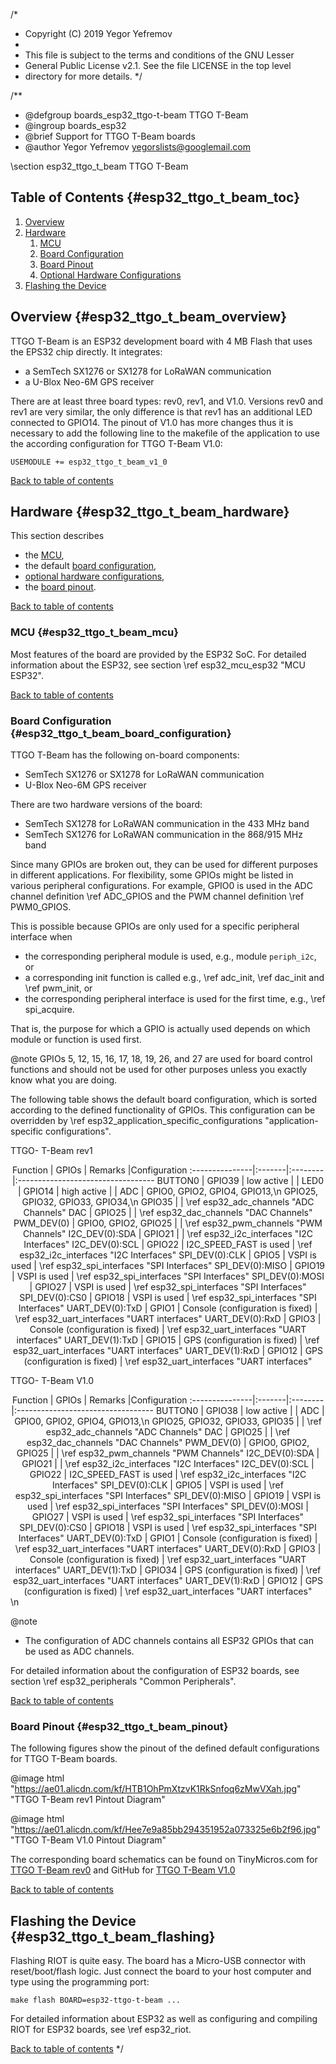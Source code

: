 /*
 * Copyright (C) 2019 Yegor Yefremov
 *
 * This file is subject to the terms and conditions of the GNU Lesser
 * General Public License v2.1. See the file LICENSE in the top level
 * directory for more details.
 */

/**
 * @defgroup    boards_esp32_ttgo-t-beam TTGO T-Beam
 * @ingroup     boards_esp32
 * @brief       Support for TTGO T-Beam boards
 * @author      Yegor Yefremov <yegorslists@googlemail.com>

\section esp32_ttgo_t_beam TTGO T-Beam

## Table of Contents {#esp32_ttgo_t_beam_toc}

1. [Overview](#esp32_ttgo_t_beam_overview)
2. [Hardware](#esp32_ttgo_t_beam_hardware)
    1. [MCU](#esp32_ttgo_t_beam_mcu)
    2. [Board Configuration](#esp32_ttgo_t_beam_board_configuration)
    3. [Board Pinout](#esp32_ttgo_t_beam_pinout)
    4. [Optional Hardware Configurations](#esp32_ttgo_t_beam_optional_hardware)
3. [Flashing the Device](#esp32_ttgo_t_beam_flashing)

## Overview {#esp32_ttgo_t_beam_overview}

TTGO T-Beam is an ESP32 development board with 4 MB Flash that uses
the EPS32 chip directly. It integrates:

- a SemTech SX1276 or SX1278 for LoRaWAN communication
- a U-Blox Neo-6M GPS receiver

There are at least three board types: rev0, rev1, and V1.0. Versions
rev0 and rev1 are very similar, the only difference is that rev1 has
an additional LED connected to GPIO14. The pinout of V1.0 has more
changes thus it is necessary to add the following line to the makefile
of the application to use the according configuration for TTGO T-Beam V1.0:
~~~~~~~~~~~~~~~~~~~~~~~~~~~~~~~~~~~~~~~~~~~~~~~~~~~~~~~~~~~~~~~~~~~~~~~~~~
USEMODULE += esp32_ttgo_t_beam_v1_0
~~~~~~~~~~~~~~~~~~~~~~~~~~~~~~~~~~~~~~~~~~~~~~~~~~~~~~~~~~~~~~~~~~~~~~~~~~

[Back to table of contents](#esp32_ttgo_t_beam_toc)

## Hardware {#esp32_ttgo_t_beam_hardware}

This section describes

- the [MCU](#esp32_ttgo_t_beam_mcu),
- the default [board configuration](#esp32_ttgo_t_beam_board_configuration),
- [optional hardware configurations](#esp32_ttgo_t_beam_optional_hardware),
- the [board pinout](#esp32_ttgo_t_beam_pinout).

[Back to table of contents](#esp32_ttgo_t_beam_toc)

### MCU {#esp32_ttgo_t_beam_mcu}

Most features of the board are provided by the ESP32 SoC. For detailed
information about the ESP32, see section \ref esp32_mcu_esp32 "MCU ESP32".

[Back to table of contents](#esp32_ttgo_t_beam_toc)

### Board Configuration {#esp32_ttgo_t_beam_board_configuration}

TTGO T-Beam has the following on-board components:

- SemTech SX1276 or SX1278 for LoRaWAN communication
- U-Blox Neo-6M GPS receiver

There are two hardware versions of the board:

- SemTech SX1278 for LoRaWAN communication in the 433 MHz band
- SemTech SX1276 for LoRaWAN communication in the 868/915 MHz band

Since many GPIOs are broken out, they can be used for different purposes
in different applications. For flexibility, some GPIOs might be listed in
various peripheral configurations. For example, GPIO0 is used in the ADC
channel definition \ref ADC_GPIOS and the PWM channel definition
\ref PWM0_GPIOS.

This is possible because GPIOs are only used for a specific peripheral
interface when

- the corresponding peripheral module is used, e.g., module `periph_i2c`, or
- a corresponding init function is called e.g., \ref adc_init, \ref dac_init
  and \ref pwm_init, or
- the corresponding peripheral interface is used for the first time, e.g.,
  \ref spi_acquire.

That is, the purpose for which a GPIO is actually used depends on which module
or function is used first.

@note GPIOs 5, 12, 15, 16, 17, 18, 19, 26, and 27 are
used for board control functions and should not be used for other purposes
unless you exactly know what you are doing.

The following table shows the default board configuration, which is sorted
according to the defined functionality of GPIOs. This configuration can be
overridden by \ref esp32_application_specific_configurations
"application-specific configurations".

TTGO- T-Beam rev1

<center>
Function        | GPIOs  | Remarks |Configuration
:---------------|:-------|:--------|:----------------------------------
BUTTON0         | GPIO39 | low active  | |
LED0            | GPIO14 | high active | |
ADC             | GPIO0, GPIO2, GPIO4, GPIO13,\n GPIO25, GPIO32, GPIO33, GPIO34,\n GPIO35 | | \ref esp32_adc_channels "ADC Channels"
DAC             | GPIO25 | | \ref esp32_dac_channels "DAC Channels"
PWM_DEV(0)      | GPIO0, GPIO2, GPIO25 | | \ref esp32_pwm_channels "PWM Channels"
I2C_DEV(0):SDA  | GPIO21 | | \ref esp32_i2c_interfaces "I2C Interfaces"
I2C_DEV(0):SCL  | GPIO22 | I2C_SPEED_FAST is used | \ref esp32_i2c_interfaces "I2C Interfaces"
SPI_DEV(0):CLK  | GPIO5 | VSPI is used | \ref esp32_spi_interfaces "SPI Interfaces"
SPI_DEV(0):MISO | GPIO19 | VSPI is used | \ref esp32_spi_interfaces "SPI Interfaces"
SPI_DEV(0):MOSI | GPIO27 | VSPI is used | \ref esp32_spi_interfaces "SPI Interfaces"
SPI_DEV(0):CS0  | GPIO18 | VSPI is used | \ref esp32_spi_interfaces "SPI Interfaces"
UART_DEV(0):TxD | GPIO1  | Console (configuration is fixed) | \ref esp32_uart_interfaces "UART interfaces"
UART_DEV(0):RxD | GPIO3  | Console (configuration is fixed) | \ref esp32_uart_interfaces "UART interfaces"
UART_DEV(1):TxD | GPIO15 | GPS (configuration is fixed) | \ref esp32_uart_interfaces "UART interfaces"
UART_DEV(1):RxD | GPIO12 | GPS (configuration is fixed) | \ref esp32_uart_interfaces "UART interfaces"
</center>

TTGO- T-Beam V1.0

<center>
Function        | GPIOs  | Remarks |Configuration
:---------------|:-------|:--------|:----------------------------------
BUTTON0         | GPIO38 | low active  | |
ADC             | GPIO0, GPIO2, GPIO4, GPIO13,\n GPIO25, GPIO32, GPIO33, GPIO35 | | \ref esp32_adc_channels "ADC Channels"
DAC             | GPIO25 | | \ref esp32_dac_channels "DAC Channels"
PWM_DEV(0)      | GPIO0, GPIO2, GPIO25 | | \ref esp32_pwm_channels "PWM Channels"
I2C_DEV(0):SDA  | GPIO21 | | \ref esp32_i2c_interfaces "I2C Interfaces"
I2C_DEV(0):SCL  | GPIO22 | I2C_SPEED_FAST is used | \ref esp32_i2c_interfaces "I2C Interfaces"
SPI_DEV(0):CLK  | GPIO5 | VSPI is used | \ref esp32_spi_interfaces "SPI Interfaces"
SPI_DEV(0):MISO | GPIO19 | VSPI is used | \ref esp32_spi_interfaces "SPI Interfaces"
SPI_DEV(0):MOSI | GPIO27 | VSPI is used | \ref esp32_spi_interfaces "SPI Interfaces"
SPI_DEV(0):CS0  | GPIO18 | VSPI is used | \ref esp32_spi_interfaces "SPI Interfaces"
UART_DEV(0):TxD | GPIO1  | Console (configuration is fixed) | \ref esp32_uart_interfaces "UART interfaces"
UART_DEV(0):RxD | GPIO3  | Console (configuration is fixed) | \ref esp32_uart_interfaces "UART interfaces"
UART_DEV(1):TxD | GPIO34 | GPS (configuration is fixed) | \ref esp32_uart_interfaces "UART interfaces"
UART_DEV(1):RxD | GPIO12 | GPS (configuration is fixed) | \ref esp32_uart_interfaces "UART interfaces"
</center>
\n

@note
- The configuration of ADC channels contains all ESP32 GPIOs that can be used
  as ADC channels.

For detailed information about the configuration of ESP32 boards, see
section \ref esp32_peripherals "Common Peripherals".

[Back to table of contents](#esp32_ttgo_t_beam_toc)

### Board Pinout {#esp32_ttgo_t_beam_pinout}

The following figures show the pinout of the defined default configurations
for TTGO T-Beam boards.

@image html "https://ae01.alicdn.com/kf/HTB1OhPmXtzvK1RkSnfoq6zMwVXah.jpg" "TTGO T-Beam rev1 Pintout Diagram"

@image html "https://ae01.alicdn.com/kf/Hee7e9a85bb294351952a073325e6b2f96.jpg" "TTGO T-Beam V1.0 Pintout Diagram"

The corresponding board schematics can be found on TinyMicros.com for
[TTGO T-Beam rev0](http://tinymicros.com/mediawiki/images/b/b9/TTGO_T-Beam_Schematic.pdf)
and GitHub for
[TTGO T-Beam V1.0](https://github.com/Xinyuan-LilyGO/LilyGo-LoRa-Series/blob/master/schematic/LilyGo_TBeam_V1.0.pdf)

[Back to table of contents](#esp32_ttgo_t_beam_toc)

## Flashing the Device {#esp32_ttgo_t_beam_flashing}

Flashing RIOT is quite easy. The board has a Micro-USB connector with
reset/boot/flash logic. Just connect the board to your host computer and type
using the programming port:
~~~~~~~~~~~~~~~~~~~~~~~~~~~~~~~~~~~~~~~~~~~~~~~~~~~~~~~~~~~~~~~~~~~~~~~~~~
make flash BOARD=esp32-ttgo-t-beam ...
~~~~~~~~~~~~~~~~~~~~~~~~~~~~~~~~~~~~~~~~~~~~~~~~~~~~~~~~~~~~~~~~~~~~~~~~~~
For detailed information about ESP32 as well as configuring and compiling
RIOT for ESP32 boards, see \ref esp32_riot.

[Back to table of contents](#esp32_ttgo_t_beam_toc)
 */
